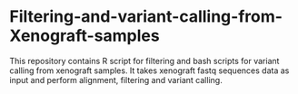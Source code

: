 # Filtering-and-variant-calling-from-Xenograft-samples
This repository contains R script for filtering and bash scripts for variant calling from xenograft samples. It takes xenograft fastq sequences data as input and perform alignment, filtering and variant calling.
